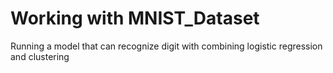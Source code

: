# Working with MNIST_Dataset
Running a model that can recognize digit 
with combining logistic regression and clustering 
